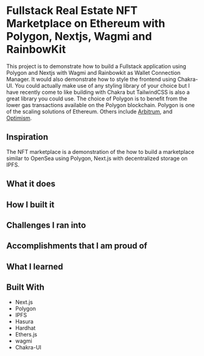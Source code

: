 # Fullstack Real Estate NFT Marketplace on Ethereum with Polygon, Nextjs, Wagmi and RainbowKit

This project is to demonstrate how to build a Fullstack application using Polygon and Nextjs with Wagmi and Rainbowkit as Wallet Connection Manager. It would also demonstrate how to style the frontend using Chakra-UI. You could actually make use of any styling library of your choice but I have recently come to like building with Chakra but TailwindCSS is also a great library you could use. The choice of Polygon is to benefit from the lower gas transactions available on the Polygon blockchain. Polygon is one of the scaling solutions of Ethereum. Others include [Arbitrum](https://developer.offchainlabs.com/docs/developer_quickstart), and [Optimism](https://optimism.io/).

## Inspiration

The NFT marketplace is a demonstration of the how to build a marketplace similar to OpenSea using Polygon, Next.js with decentralized storage on IPFS.

## What it does

## How I built it

## Challenges I ran into

## Accomplishments that I am proud of

## What I learned

## Built With

- Next.js
- Polygon
- IPFS
- Hasura
- Hardhat
- Ethers.js
- wagmi
- Chakra-UI
